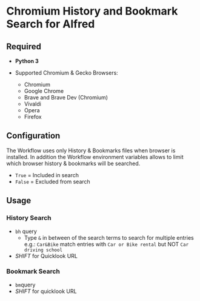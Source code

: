 # Chromium History and Bookmark Search for Alfred

## Required

* **Python 3**

* Supported Chromium & Gecko Browsers:
  * Chromium
  * Google Chrome
  * Brave and Brave Dev (Chromium)
  * Vivaldi
  * Opera
  * Firefox

## Configuration

The Workflow uses only History & Bookmarks files when browser is installed. In addition the Workflow environment variables allows to limit which browser history & bookmarks will be searched.

* `True` = Included in search
* `False` = Excluded from search

## Usage

### History Search

* `bh` query 
    * Type `&` in between of the search terms to search for multiple entries e.g.: 
         `Car&Bike` match entries with `Car or Bike rental` but NOT `Car driving school`
* *SHIFT* for Quicklook URL

### Bookmark Search

* `bm`query
* *SHIFT* for quicklook URL

